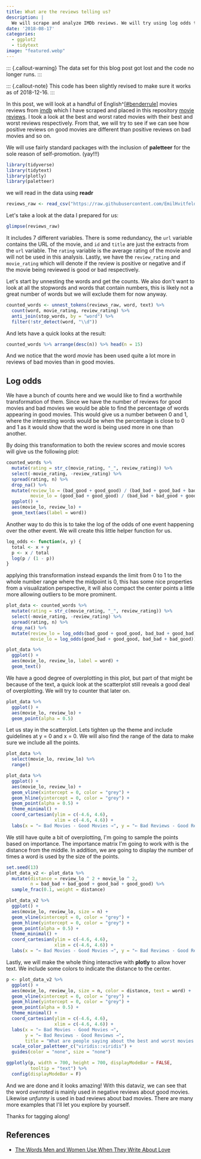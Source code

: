 ```yaml
---
title: What are the reviews telling us?
description: |
  We will scrape and analyze IMDb reviews. We will try using log odds to tell good and bad reviews apart.
date: '2018-08-17'
categories:
  - ggplot2
  - tidytext
image: "featured.webp"
---
```


::: {.callout-warning}
The data set for this blog post got lost and the code no longer runs.
:::

::: {.callout-note}
This code has been slightly revised to make sure it works as of 2018-12-16.
:::

In this post, we will look at a handful of English^[[#benderrule](https://thegradient.pub/the-benderrule-on-naming-the-languages-we-study-and-why-it-matters/)] movies reviews from [imdb](https://www.imdb.com/) which I have scraped and placed in this repository [movie reviews](https://github.com/EmilHvitfeldt/movie-reviews). I took a look at the best and worst rated movies with their best and worst reviews respectively. From that, we will try to see if we can see how positive reviews on good movies are different than positive reviews on bad movies and so on.

We will use fairly standard packages with the inclusion of **paletteer** for the sole reason of self-promotion. (yay!!!)


```r
library(tidyverse)
library(tidytext)
library(plotly)
library(paletteer)
```

we will read in the data using **readr**


```r
reviews_raw <- read_csv("https://raw.githubusercontent.com/EmilHvitfeldt/movie-reviews/master/reviews_v1.csv")
```

Let's take a look at the data I prepared for us:


```r
glimpse(reviews_raw)
```

It includes 7 different variables. There is some redundancy, the `url` variable contains the URL of the movie, and `id` and `title` are just the extracts from the `url` variable. The `rating` variable is the average rating of the movie and will not be used in this analysis. Lastly, we have the `review_rating` and `movie_rating` which will denote if the review is positive or negative and if the movie being reviewed is good or bad respectively.  

Let's start by unnesting the words and get the counts. We also don't want to look at all the stopwords and words that contain numbers, this is likely not a great number of words but we will exclude them for now anyway.


```r
counted_words <- unnest_tokens(reviews_raw, word, text) %>%
  count(word, movie_rating, review_rating) %>%
  anti_join(stop_words, by = "word") %>%
  filter(!str_detect(word, "\\d"))
```

And lets have a quick looks at the result:


```r
counted_words %>% arrange(desc(n)) %>% head(n = 15)
```

And we notice that the word *movie* has been used quite a lot more in reviews of bad movies than in good movies.

## Log odds

We have a bunch of counts here and we would like to find a worthwhile transformation of them. Since we have the number of reviews for good movies and bad movies we would be able to find the percentage of words appearing in good movies. This would give us a number between 0 and 1, where the interesting words would be when the percentage is close to 0 and 1 as it would show that the word is being used more in one than another.  

By doing this transformation to both the review scores and movie scores will give us the following plot:


```r
counted_words %>%
  mutate(rating = str_c(movie_rating, "_", review_rating)) %>%
  select(-movie_rating, -review_rating) %>%
  spread(rating, n) %>%
  drop_na() %>%
  mutate(review_lo = (bad_good + good_good) / (bad_bad + good_bad + bad_good + good_good),
         movie_lo = (good_bad + good_good) / (bad_bad + bad_good + good_bad + good_good)) %>%
  ggplot() +
  aes(movie_lo, review_lo) +
  geom_text(aes(label = word))
```

Another way to do this is to take the log of the odds of one event happening over the other event. We will create this little helper function for us.


```r
log_odds <- function(x, y) {
  total <- x + y
  p <- x / total
  log(p / (1 - p))
}
```

applying this transformation instead expands the limit from 0 to 1 to the whole number range where the midpoint is 0, this has some nice properties from a visualization perspective, it will also compact the center points a little more allowing outliers to be more prominent. 


```r
plot_data <- counted_words %>%
  mutate(rating = str_c(movie_rating, "_", review_rating)) %>%
  select(-movie_rating, -review_rating) %>%
  spread(rating, n) %>%
  drop_na() %>%
  mutate(review_lo = log_odds(bad_good + good_good, bad_bad + good_bad),
         movie_lo = log_odds(good_bad + good_good, bad_bad + bad_good))
```


```r
plot_data %>%
  ggplot() +
  aes(movie_lo, review_lo, label = word) +
  geom_text()
```

We have a good degree of overplotting in this plot, but part of that might be because of the text, a quick look at the scatterplot still reveals a good deal of overplotting. We will try to counter that later on.


```r
plot_data %>%
  ggplot() +
  aes(movie_lo, review_lo) +
  geom_point(alpha = 0.5)
```

Let us stay in the scatterplot. Lets tighten up the theme and include guidelines at y = 0 and x = 0. We will also find the range of the data to make sure we include all the points.


```r
plot_data %>% 
  select(movie_lo, review_lo) %>%
  range()
```


```r
plot_data %>%
  ggplot() +
  aes(movie_lo, review_lo) +
  geom_vline(xintercept = 0, color = "grey") +
  geom_hline(yintercept = 0, color = "grey") +
  geom_point(alpha = 0.5) +
  theme_minimal() +
  coord_cartesian(ylim = c(-4.6, 4.6),
                  xlim = c(-4.6, 4.6)) +
  labs(x = "← Bad Movies - Good Movies →", y = "← Bad Reviews - Good Reviews →")
```

We still have quite a bit of overplotting, I'm going to sample the points based on importance. The importance matrix I'm going to work with is the distance from the middle. In addition, we are going to display the number of times a word is used by the size of the points. 


```r
set.seed(13)
plot_data_v2 <- plot_data %>%
  mutate(distance = review_lo ^ 2 + movie_lo ^ 2,
         n = bad_bad + bad_good + good_bad + good_good) %>%
  sample_frac(0.1, weight = distance)

plot_data_v2 %>%  
  ggplot() +
  aes(movie_lo, review_lo, size = n) +
  geom_vline(xintercept = 0, color = "grey") +
  geom_hline(yintercept = 0, color = "grey") +
  geom_point(alpha = 0.5) +
  theme_minimal() +
  coord_cartesian(ylim = c(-4.6, 4.6),
                  xlim = c(-4.6, 4.6)) +
  labs(x = "← Bad Movies - Good Movies →", y = "← Bad Reviews - Good Reviews →")
```

Lastly, we will make the whole thing interactive with **plotly** to allow hover text. We include some colors to indicate the distance to the center. 


```r
p <- plot_data_v2 %>%  
  ggplot() +
  aes(movie_lo, review_lo, size = n, color = distance, text = word) +
  geom_vline(xintercept = 0, color = "grey") +
  geom_hline(yintercept = 0, color = "grey") +
  geom_point(alpha = 0.5) +
  theme_minimal() +
  coord_cartesian(ylim = c(-4.6, 4.6),
                  xlim = c(-4.6, 4.6)) +
  labs(x = "← Bad Movies - Good Movies →", 
       y = "← Bad Reviews - Good Reviews →",
       title = "What are people saying about the best and worst movies on IMDB?") +
  scale_color_paletteer_c("viridis::viridis") +
  guides(color = "none", size = "none")

ggplotly(p, width = 700, height = 700, displayModeBar = FALSE,
         tooltip = "text") %>% 
  config(displayModeBar = F)
```

And we are done and it looks amazing! With this dataviz, we can see that the word *overrated* is mainly used in negative reviews about good movies. Likewise *unfunny* is used in bad reviews about bad movies. There are many more examples that I'll let you explore by yourself.

Thanks for tagging along!

## References
- [The Words Men and Women Use When They Write About Love](https://www.nytimes.com/interactive/2017/11/07/upshot/modern-love-what-we-write-when-we-write-about-love.html)


